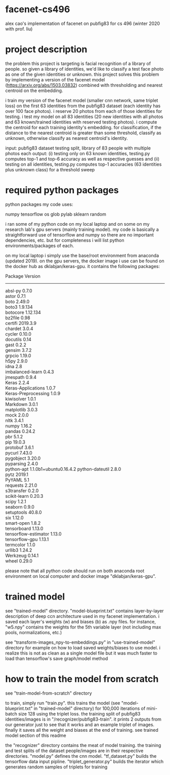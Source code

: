 # facenet-cs496
alex cao's implementation of facenet on pubfig83 for cs 496 (winter 2020 with prof. liu)

# project description
the problem this project is targeting is facial recognition of a library of people. so given a library of identities, we'd like to classify a test face photo as one of the given identities or unknown. this project solves this problem by implementing a version of the facenet model (https://arxiv.org/abs/1503.03832) combined with thresholding and nearest centroid on the embedding.

i train my version of the facenet model (smaller cnn network, same triplet loss) on the first 63 identities from the pubfig83 dataset (each identity has over 100 face photos). i reserve 20 photos from each of those identities for testing. i test my model on all 83 identities (20 new identities with all photos and 63 known/trained identities with reserved testing photos). i compute the centroid for each training identity's embedding. for classification, if the distance to the nearest centroid is greater than some threshold, classify as unknown, otherwise classify as nearest centroid's identity.

input: pubfig83 dataset testing split, library of 83 people with multiple photos each
output: (i) testing only on 63 known identities, testing.py computes top-1 and top-6 accuracy as well as respective guesses and (ii) testing on all  identities, testing.py computes top-1 accuracies (63 identities plus unknown class) for a threshold sweep

# required python packages
python packages my code uses:

numpy 
tensorflow
os
glob
pylab
sklearn
random

i ran some of my python code on my local laptop and on some on my research lab's gpu servers (mainly training model). my code is basically a straightforward use of tensorflow and numpy so there are no important dependencies, etc. but for completeness i will list python environments/packages of each. 

on my local laptop i simply use the base/root environment from anaconda (updated 2019). on the gpu servers, the docker image i use can be found on the docker hub as dklabjan/keras-gpu. it contains the following packages:

Package              Version               
-------------------- ----------------------
absl-py              0.7.0                 
astor                0.7.1                 
boto                 2.49.0                
boto3                1.9.134               
botocore             1.12.134              
bz2file              0.98                  
certifi              2019.3.9              
chardet              3.0.4                 
cycler               0.10.0                
docutils             0.14                  
gast                 0.2.2                 
gensim               3.7.2                 
grpcio               1.19.0                
h5py                 2.9.0                 
idna                 2.8                   
imbalanced-learn     0.4.3                 
jmespath             0.9.4                 
Keras                2.2.4                 
Keras-Applications   1.0.7                 
Keras-Preprocessing  1.0.9                 
kiwisolver           1.0.1                 
Markdown             3.0.1                 
matplotlib           3.0.3                 
mock                 2.0.0                 
nltk                 3.4.1                 
numpy                1.16.2                
pandas               0.24.2                
pbr                  5.1.2                 
pip                  19.0.3                
protobuf             3.6.1                 
pycurl               7.43.0                
pygobject            3.20.0                
pyparsing            2.4.0                 
python-apt           1.1.0b1+ubuntu0.16.4.2
python-dateutil      2.8.0                 
pytz                 2019.1                
PyYAML               5.1                   
requests             2.21.0                
s3transfer           0.2.0                 
scikit-learn         0.20.3                
scipy                1.2.1                 
seaborn              0.9.0                 
setuptools           40.8.0                
six                  1.12.0                
smart-open           1.8.2                 
tensorboard          1.13.0                
tensorflow-estimator 1.13.0                
tensorflow-gpu       1.13.1                
termcolor            1.1.0                 
urllib3              1.24.2                
Werkzeug             0.14.1                
wheel                0.29.0 

please note that all python code should run on both anaconda root environment on local computer and docker image "dklabjan/keras-gpu".

# trained model
see "trained-model" directory. "model-blueprint.txt" contains layer-by-layer description of deep ccn architecture used in my facenet implementation. i saved each layer's weights (w) and biases (b) as .npy files. for instance, "w5.npy" contains the weights for the 5th variable layer (not including max pools, normalizations, etc.)

see "transform-images_npy-to-embeddings.py" in "use-trained-model" directory for example on how to load saved  weights/biases to  use model.  i realize this is not as clean as a single model file but it was much faster to load than tensorflow's save graph/model method

# how to train the model from scratch
see "train-model-from-scratch" directory

to train, simply run "train.py". this trains the model (see "model-blueprint.txt" in "trained-model" directory) for 100,000 iterations of mini-batch size 128 using the triplet loss. the training split of pubfig83 identities/images is in "/recognizer/pubfig83-train". it prints 2 outputs from our generator just to see that it works and an example triplet of images. finally it saves all the weight and biases at the end of training. see trained model section of this readme

the "recognizer" directory contains the meat of model training. the training and test splits of the dataset people/images are in their respective directories. "model.py" defines the cnn model. "tf_dataset.py" builds the tensorflow data input pipline. "triplet_generator.py" builds the iterator which generates random samples of triplets for training

